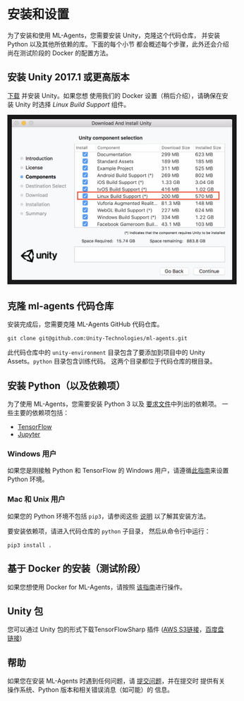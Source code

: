 # 安装和设置

为了安装和使用 ML-Agents，您需要安装 Unity，克隆这个代码仓库，
并安装 Python 以及其他所依赖的库。下面的每个小节
都会概述每个步骤，此外还会介绍尚在测试阶段的 Docker 的配置方法。

## 安装 **Unity 2017.1** 或更高版本

[下载](https://store.unity.com/download) 并安装 Unity。如果您想
使用我们的 Docker 设置（稍后介绍），请确保在安装 Unity 时选择
_Linux Build Support_ 组件。

<p align="center">
    <img src="images/unity_linux_build_support.png"
        alt="Linux Build Support"
        width="500" border="10" />
</p>

## 克隆 ml-agents 代码仓库

安装完成后，您需要克隆 ML-Agents GitHub 代码仓库。

    git clone git@github.com:Unity-Technologies/ml-agents.git

此代码仓库中的 `unity-environment` 目录包含了要添加到项目中的
Unity Assets。`python` 目录包含训练代码。
这两个目录都位于代码仓库的根目录。

## 安装 Python（以及依赖项）

为了使用 ML-Agents，您需要安装 Python 3 以及
[要求文件](../python/requirements.txt)中列出的依赖项。
一些主要的依赖项包括：
- [TensorFlow](/docs/Background-TensorFlow.md)
- [Jupyter](/docs/Background-Jupyter.md)

### Windows 用户

如果您是刚接触 Python 和 TensorFlow 的 Windows 用户，请遵循[此指南](/docs/Installation-Anaconda-Windows.md)来设置 Python 环境。

### Mac 和 Unix 用户

如果您的 Python 环境不包括 `pip3`，请参阅这些
[说明](https://packaging.python.org/guides/installing-using-linux-tools/#installing-pip-setuptools-wheel-with-linux-package-managers)
以了解其安装方法。

要安装依赖项，请进入代码仓库的 `python` 子目录，
然后从命令行中运行：

    pip3 install .

## 基于 Docker 的安装（测试阶段）

如果您想使用 Docker for ML-Agents，请按照
[该指南](/docs/Using-Docker.md)进行操作。

## Unity 包

您可以通过 Unity 包的形式下载TensorFlowSharp 插件 ([AWS S3链接](https://s3.amazonaws.com/unity-ml-agents/0.5/TFSharpPlugin.unitypackage)，[百度盘链接](https://pan.baidu.com/s/1s0mJN8lvuxTcYbs2kL2FqA))

## 帮助

如果您在安装 ML-Agents 时遇到任何问题，请
[提交问题](https://github.com/Unity-Technologies/ml-agents/issues)，并在提交时
提供有关操作系统、Python 版本和相关错误消息（如可能）的
信息。
